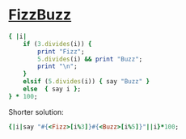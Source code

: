 [1]: http://rosettacode.org/wiki/FizzBuzz

# [FizzBuzz][1]

```ruby
{ |i|
    if (3.divides(i)) {
        print "Fizz";
        5.divides(i) && print "Buzz";
        print "\n";
    }
    elsif (5.divides(i)) { say "Buzz" }
    else  { say i };
} * 100;
```


Shorter solution:

```ruby
{|i|say "#{<Fizz>[i%3]}#{<Buzz>[i%5]}"||i}*100;
```
